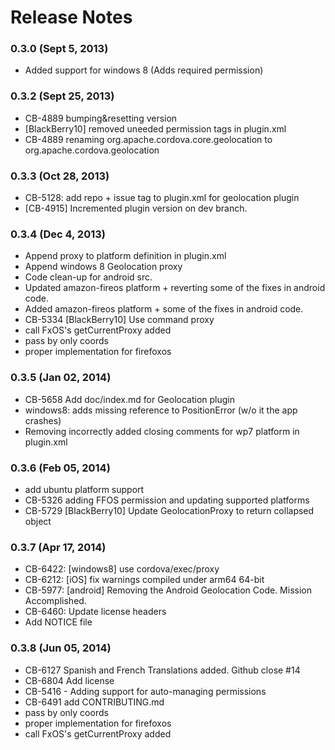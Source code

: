 <!--
#
# Licensed to the Apache Software Foundation (ASF) under one
# or more contributor license agreements.  See the NOTICE file
# distributed with this work for additional information
# regarding copyright ownership.  The ASF licenses this file
# to you under the Apache License, Version 2.0 (the
# "License"); you may not use this file except in compliance
# with the License.  You may obtain a copy of the License at
# 
# http://www.apache.org/licenses/LICENSE-2.0
# 
# Unless required by applicable law or agreed to in writing,
# software distributed under the License is distributed on an
# "AS IS" BASIS, WITHOUT WARRANTIES OR CONDITIONS OF ANY
#  KIND, either express or implied.  See the License for the
# specific language governing permissions and limitations
# under the License.
#
-->
# Release Notes

### 0.3.0 (Sept 5, 2013)
* Added support for windows 8 (Adds required permission)

### 0.3.2 (Sept 25, 2013)
* CB-4889 bumping&resetting version
* [BlackBerry10] removed uneeded permission tags in plugin.xml
* CB-4889 renaming org.apache.cordova.core.geolocation to org.apache.cordova.geolocation

### 0.3.3 (Oct 28, 2013)
* CB-5128: add repo + issue tag to plugin.xml for geolocation plugin
* [CB-4915] Incremented plugin version on dev branch.

### 0.3.4 (Dec 4, 2013)
* Append proxy to platform definition in plugin.xml
* Append windows 8 Geolocation proxy
* Code clean-up for android src.
* Updated amazon-fireos platform + reverting some of the fixes in android code.
* Added amazon-fireos platform + some of the fixes in android code.
* CB-5334 [BlackBerry10] Use command proxy
* call FxOS's getCurrentProxy added
* pass by only coords
* proper implementation for firefoxos

### 0.3.5 (Jan 02, 2014)
* CB-5658 Add doc/index.md for Geolocation plugin
* windows8: adds missing reference to PositionError (w/o it the app crashes)
* Removing incorrectly added closing comments for wp7 platform in plugin.xml

### 0.3.6 (Feb 05, 2014)
* add ubuntu platform support
* CB-5326 adding FFOS permission and updating supported platforms
* CB-5729 [BlackBerry10] Update GeolocationProxy to return collapsed object

### 0.3.7 (Apr 17, 2014)
* CB-6422: [windows8] use cordova/exec/proxy
* CB-6212: [iOS] fix warnings compiled under arm64 64-bit
* CB-5977: [android] Removing the Android Geolocation Code.  Mission Accomplished.
* CB-6460: Update license headers
* Add NOTICE file

### 0.3.8 (Jun 05, 2014)
* CB-6127 Spanish and French Translations added. Github close #14
* CB-6804 Add license
* CB-5416 - Adding support for auto-managing permissions
* CB-6491 add CONTRIBUTING.md
* pass by only coords
* proper implementation for firefoxos
* call FxOS's getCurrentProxy added
